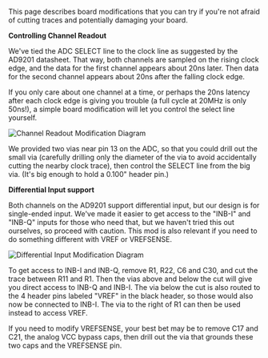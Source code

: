 This page describes board modifications that you can try if you're not afraid of cutting traces and potentially damaging your board.

**Controlling Channel Readout**

We've tied the ADC SELECT line to the clock line as suggested by the AD9201 datasheet.  That way, both channels are sampled on the rising clock edge, and the data for the first channel appears about 20ns later.  Then data for the second channel appears about 20ns after the falling clock edge.

If you only care about one channel at a time, or perhaps the 20ns latency after each clock edge is giving you trouble (a full cycle at 20MHz is only 50ns!), a simple board modification will let you control the select line yourself.

![Channel Readout Modification Diagram](channel_readout_modification.jpg?raw=true "Modifying the board for channel readout control")

We provided two vias near pin 13 on the ADC, so that you could drill out the small via (carefully drilling only the diameter of the via to avoid accidentally cutting the nearby clock trace), then control the SELECT line from the big via.  (It's big enough to hold a 0.100" header pin.)

**Differential Input support**

Both channels on the AD9201 support differential input, but our design is for single-ended input.  We've made it easier to get access to the "INB-I" and "INB-Q" inputs for those who need that, but we haven't tried this out ourselves, so proceed with caution.  This mod is also relevant if you need to do something different with VREF or VREFSENSE.

![Differential Input Modification Diagram](differential_input_modification.jpg?raw=true "Modifying the board for differential input")

To get access to INB-I and INB-Q, remove R1, R22, C6 and C30, and cut the trace between R11 and R1.  Then the vias above and below the cut will give you direct access to INB-Q and INB-I.  The via below the cut is also routed to the 4 header pins labeled "VREF" in the black header, so those would also now be connected to INB-I.  The via to the right of R1 can then be used instead to access VREF.

If you need to modify VREFSENSE, your best bet may be to remove C17 and C21, the analog VCC bypass caps, then drill out the via that grounds these two caps and the VREFSENSE pin.
